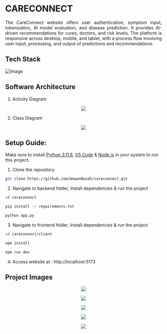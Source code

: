 # CARECONNECT

<p align="justify">
The CareConnect website offers user authentication, symptom input, tokenization, AI model evaluation, and disease prediction. It provides AI-driven recommendations for cures, doctors, and risk levels. The platform is responsive across desktop, mobile, and tablet, with a process flow involving user input, processing, and output of predictions and recommendations.
</p>

## Tech Stack

![Image](https://github.com/user-attachments/assets/1a12c88a-c773-4c9e-9806-f486d49c9bc3)

## Software Architecture

1. Activity Diagram

<p align="center">
<img src="https://github.com/user-attachments/assets/29587c52-69f4-4fc6-a5ae-4d21c9f26f1d">
</p>

2. Class Diagram

<p align="center">
<img src="https://github.com/user-attachments/assets/97e3d50c-22d8-4a52-b2b8-f456940c978f">
</p>

## Setup Guide:

Make sure to install <a href="https://www.python.org/downloads/release/python-3116/">Python 3.11.6</a>, <a href="https://code.visualstudio.com/download">VS Code</a> & <a href="https://nodejs.org/en/download">Node.js</a> in your system to run this project.

1. Clone the repository

```bash
git clone https://github.com/AmaanNaseh/careconnect.git
```

2. Navigate to backend folder, Install dependencies & run the project

```bash
cd careconnect
```

```bash
pip install -r requirements.txt
```

```bash
python app.py
```

3. Navigate to frontend folder, Install dependencies & run the project

```bash
cd careconnect/client
```

```bash
npm install
```

```bash
npm run dev
```

4. Access website at : http://localhost:5173

## Project Images

<p align="center">
<img src="https://github.com/user-attachments/assets/a8579abc-0178-49d3-9635-da1d1e3cc3f7">
</p>

<p align="center">
<img src="https://github.com/user-attachments/assets/dbf1c0d0-4e98-4252-8248-d7204cb08ec1"></img>
</p>

<p align="center">
<img src="https://github.com/user-attachments/assets/c7e336f2-2122-4557-97a3-9e42f4dbea22"></img>
</p>

<p align="center">
<img src="https://github.com/user-attachments/assets/3d844acf-1b60-47c1-b0b6-fbf9fdbd9086"></img>
</p>

<p align="center">
<img src="https://github.com/user-attachments/assets/7bc01b29-02ed-43b1-87e5-2371828dfba8"></img>
</p>
